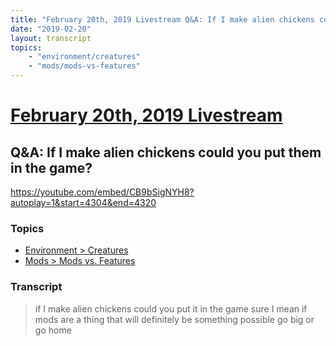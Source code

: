 ```yaml
---
title: "February 20th, 2019 Livestream Q&A: If I make alien chickens could you put them in the game?"
date: "2019-02-20"
layout: transcript
topics:
    - "environment/creatures"
    - "mods/mods-vs-features"
---
```

# [February 20th, 2019 Livestream](../2019-02-20.md)
## Q&A: If I make alien chickens could you put them in the game?
https://youtube.com/embed/CB9bSigNYH8?autoplay=1&start=4304&end=4320

### Topics
* [Environment > Creatures](../topics/environment/creatures.md)
* [Mods > Mods vs. Features](../topics/mods/mods-vs-features.md)

### Transcript

> if I make alien chickens could you put it in the game sure I mean if mods are a thing that will definitely be something possible go big or go home
